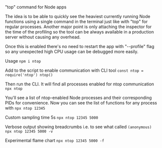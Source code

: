 "top" command for Node apps

The idea is to be able to quickly see the heaviest currently running Node functions using a single command in the terminal just like with "top" for regular processes. Another major point is only attaching the inspector for the time of the profiling so the tool can be always available in a production server without causing any overhead.

Once this is enabled there's no need to restart the app with "--profile" flag so any unexpected high CPU usage can be debugged more easily.

Usage
`npm i ntop`

Add to the script to enable communication with CLI tool
`const ntop = require('ntop')
ntop()`

Then run the CLI. It will find all processes enabled for ntop communication
`npx ntop`

You'll see a list of ntop-enabled Node processes and their corresponding PIDs for convenience. Now you can see the list of functions for any process with
`npx ntop 12345`

Custom sampling time 5s
`npx ntop 12345 5000`

Verbose output showing breadcrumbs i.e. to see what called `(anonymous)`
`npx ntop 12345 5000 -v`

Experimental flame chart
`npx ntop 12345 5000 -f`

